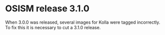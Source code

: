 # OSISM release 3.1.0

When 3.0.0 was released, several images for Kolla were tagged incorrectly.
To fix this it is necessary to cut a 3.1.0 release.
